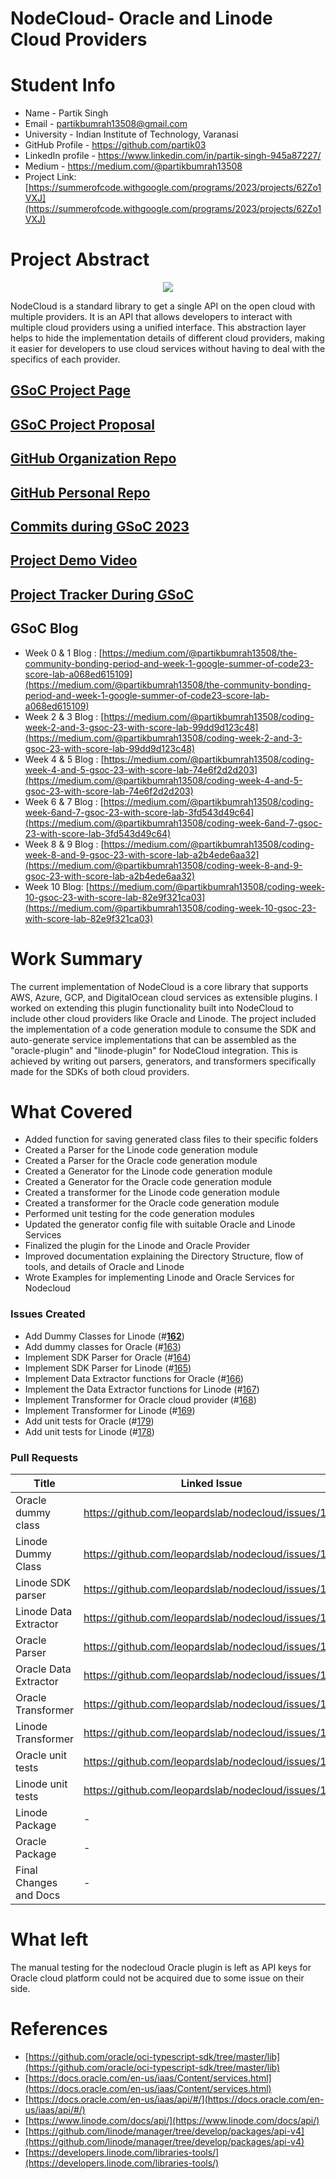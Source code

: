 # NodeCloud- Oracle and Linode Cloud Providers


# Student Info

- Name - Partik Singh
- Email - partikbumrah13508@gmail.com
- University - Indian Institute of Technology, Varanasi
- GitHub Profile - https://github.com/partik03
- LinkedIn profile - https://www.linkedin.com/in/partik-singh-945a87227/
- Medium - https://medium.com/@partikbumrah13508
- Project Link: [https://summerofcode.withgoogle.com/programs/2023/projects/62Zo1VXJ](https://summerofcode.withgoogle.com/programs/2023/projects/62Zo1VXJ)


# Project Abstract

<p align="center">
  <img src="https://raw.githubusercontent.com/leopardslab/nodecloud/master/assets/logo.png" >
</p>

NodeCloud is a standard library to get a single API on the open cloud with multiple providers. It is an API that allows developers to interact with multiple cloud providers using a unified interface. This abstraction layer helps to hide the implementation details of different cloud providers, making it easier for developers to use cloud services without having to deal with the specifics of each provider.

## [GSoC Project Page](https://summerofcode.withgoogle.com/programs/2023/projects/62Zo1VXJ)

## [GSoC Project Proposal](https://drive.google.com/file/d/1g8KJ30l9h8_yVSKgdRPQdU16gGp6kn80/view?usp=sharing)

## [GitHub Organization Repo](https://github.com/leopardslab/nodecloud)

## [GitHub Personal Repo](https://github.com/partik03/nodecloud)

## [Commits during GSoC 2023](https://github.com/leopardslab/nodecloud/commits?author=partik03)

## [Project Demo Video](https://www.youtube.com/watch?v=hDJWL7q4k98)

## [Project Tracker During GSoC](https://www.notion.so/GSoC-23-Progress-Report-aba8972a06b94641aec7c4524dfd89ee)

## GSoC Blog
- Week 0 & 1 Blog : [https://medium.com/@partikbumrah13508/the-community-bonding-period-and-week-1-google-summer-of-code23-score-lab-a068ed615109](https://medium.com/@partikbumrah13508/the-community-bonding-period-and-week-1-google-summer-of-code23-score-lab-a068ed615109)
- Week 2 & 3 Blog : [https://medium.com/@partikbumrah13508/coding-week-2-and-3-gsoc-23-with-score-lab-99dd9d123c48](https://medium.com/@partikbumrah13508/coding-week-2-and-3-gsoc-23-with-score-lab-99dd9d123c48)
- Week 4 & 5 Blog : [https://medium.com/@partikbumrah13508/coding-week-4-and-5-gsoc-23-with-score-lab-74e6f2d2d203](https://medium.com/@partikbumrah13508/coding-week-4-and-5-gsoc-23-with-score-lab-74e6f2d2d203)
- Week 6 & 7 Blog : [https://medium.com/@partikbumrah13508/coding-week-6and-7-gsoc-23-with-score-lab-3fd543d49c64](https://medium.com/@partikbumrah13508/coding-week-6and-7-gsoc-23-with-score-lab-3fd543d49c64)
- Week 8 & 9 Blog : [https://medium.com/@partikbumrah13508/coding-week-8-and-9-gsoc-23-with-score-lab-a2b4ede6aa32](https://medium.com/@partikbumrah13508/coding-week-8-and-9-gsoc-23-with-score-lab-a2b4ede6aa32)
- Week 10 Blog: [https://medium.com/@partikbumrah13508/coding-week-10-gsoc-23-with-score-lab-82e9f321ca03](https://medium.com/@partikbumrah13508/coding-week-10-gsoc-23-with-score-lab-82e9f321ca03)

# Work Summary

The current implementation of NodeCloud is a core library that supports AWS, Azure, GCP, and DigitalOcean cloud services as extensible plugins. I worked on extending this plugin functionality built into NodeCloud to include other cloud providers like Oracle and Linode. The project included the implementation of a code generation module to consume the SDK and auto-generate service implementations that can be assembled as the "oracle-plugin" and "linode-plugin" for NodeCloud integration. This is achieved by writing out parsers, generators, and transformers specifically made for the SDKs of both cloud providers.

# What Covered

- Added function for saving generated class files to their specific folders
- Created a Parser for the Linode code generation module
- Created a Parser for the Oracle code generation module
- Created a Generator for the Linode code generation module
- Created a Generator for the Oracle code generation module
- Created a transformer for the Linode code generation module
- Created a transformer for the Oracle code generation module
- Performed unit testing for the code generation modules
- Updated the generator config file with suitable Oracle and Linode Services
- Finalized the plugin for the Linode and Oracle Provider
- Improved documentation explaining the Directory Structure, flow of tools, and details of Oracle and Linode
- Wrote Examples for implementing Linode and Oracle Services for Nodecloud

### Issues Created
- Add Dummy Classes for Linode  (#**[162](https://github.com/leopardslab/nodecloud/issues/162)**)
- Add dummy classes for Oracle (#[163](https://github.com/leopardslab/nodecloud/issues/163)) 
- Implement SDK Parser for Oracle (#[164](https://github.com/leopardslab/nodecloud/issues/164))
- Implement SDK Parser for Linode (#[165](https://github.com/leopardslab/nodecloud/issues/165))
- Implement Data Extractor functions for Oracle (#[166](https://github.com/leopardslab/nodecloud/issues/166))
- Implement the Data Extractor functions for Linode (#[167](https://github.com/leopardslab/nodecloud/issues/167))
- Implement Transformer for Oracle cloud provider (#[168](https://github.com/leopardslab/nodecloud/issues/168))
- Implement Transformer for Linode (#[169](https://github.com/leopardslab/nodecloud/issues/169))
- Add unit tests for Oracle (#[179](https://github.com/leopardslab/nodecloud/issues/179))
- Add unit tests for Linode (#[178](https://github.com/leopardslab/nodecloud/issues/178))

### Pull Requests 


|Title                      |Linked Issue                                       |Link                                             |
|---------------------------|---------------------------------------------------|-------------------------------------------------|
|Oracle dummy class         |https://github.com/leopardslab/nodecloud/issues/163|https://github.com/leopardslab/nodecloud/pull/170|
|Linode Dummy Class         |https://github.com/leopardslab/nodecloud/issues/162|https://github.com/leopardslab/nodecloud/pull/171|
|Linode SDK parser          |https://github.com/leopardslab/nodecloud/issues/165|https://github.com/leopardslab/nodecloud/pull/172|
|Linode Data Extractor      |https://github.com/leopardslab/nodecloud/issues/167|https://github.com/leopardslab/nodecloud/pull/175|
|Oracle Parser              |https://github.com/leopardslab/nodecloud/issues/164|https://github.com/leopardslab/nodecloud/pull/173|
|Oracle Data Extractor      |https://github.com/leopardslab/nodecloud/issues/166|https://github.com/leopardslab/nodecloud/pull/174|
|Oracle Transformer         |https://github.com/leopardslab/nodecloud/issues/168|https://github.com/leopardslab/nodecloud/pull/176|
|Linode Transformer         |https://github.com/leopardslab/nodecloud/issues/169|https://github.com/leopardslab/nodecloud/pull/177|
|Oracle unit tests          |https://github.com/leopardslab/nodecloud/issues/179|https://github.com/leopardslab/nodecloud/pull/181|
|Linode unit tests          |https://github.com/leopardslab/nodecloud/issues/178|https://github.com/leopardslab/nodecloud/pull/180|
|Linode Package             |                    -                              |https://github.com/leopardslab/nodecloud/pull/182|
|Oracle Package             |                    -                              |https://github.com/leopardslab/nodecloud/pull/183|
|Final Changes and Docs     |                    -                              |https://github.com/leopardslab/nodecloud/pull/189|

# What left
The manual testing for the nodecloud Oracle plugin is left as API keys for Oracle cloud platform could not be acquired due to some issue on their side.

# References

- [https://github.com/oracle/oci-typescript-sdk/tree/master/lib](https://github.com/oracle/oci-typescript-sdk/tree/master/lib)
- [https://docs.oracle.com/en-us/iaas/Content/services.html](https://docs.oracle.com/en-us/iaas/Content/services.html)
- [https://docs.oracle.com/en-us/iaas/api/#/](https://docs.oracle.com/en-us/iaas/api/#/)
- [https://www.linode.com/docs/api/](https://www.linode.com/docs/api/)
- [https://github.com/linode/manager/tree/develop/packages/api-v4](https://github.com/linode/manager/tree/develop/packages/api-v4)
- [https://developers.linode.com/libraries-tools/](https://developers.linode.com/libraries-tools/)